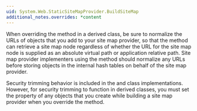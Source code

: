 ```yaml
---
uid: System.Web.StaticSiteMapProvider.BuildSiteMap
additional_notes.overrides: *content
---
```


<p>When overriding the <xref href="System.Web.StaticSiteMapProvider.BuildSiteMap"></xref> method in a derived class, be sure to normalize the URLs of <xref href="System.Web.SiteMapNode"></xref> objects that you add to your site map provider, so that the <xref href="System.Web.StaticSiteMapProvider.FindSiteMapNode(System.String)"></xref> method can retrieve a site map node regardless of whether the URL for the site map node is supplied as an absolute virtual path or application relative path. Site map provider implementers using the <xref href="System.Web.StaticSiteMapProvider.AddNode*"></xref> method should normalize any URLs before storing <xref href="System.Web.SiteMapNode"></xref> objects in the internal hash tables on behalf of the site map provider.  
  
 Security trimming behavior is included in the <xref href="System.Web.SiteMapProvider"></xref> and <xref href="System.Web.StaticSiteMapProvider"></xref> class implementations. However, for security trimming to function in derived classes, you must set the <xref href="System.Web.SiteMapNode.Roles"></xref> property of any <xref href="System.Web.SiteMapNode"></xref> objects that you create while building a site map provider when you override the <xref href="System.Web.StaticSiteMapProvider.BuildSiteMap"></xref> method.</p>


